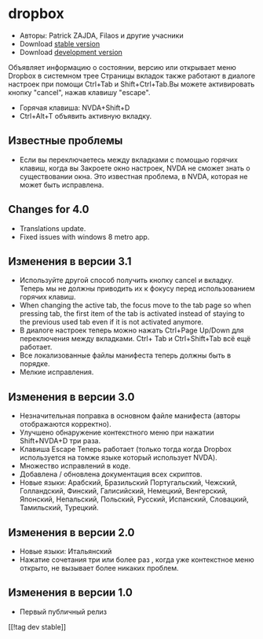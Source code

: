 # dropbox #

* Авторы: Patrick ZAJDA, Filaos и другие учасники
* Download [stable version][1]
* Download [development version][2]

Объявляет информацию о состоянии, версию или открывает меню Dropbox в
системном трее Страницы вкладок также работают в диалоге настроек при помощи
Ctrl+Tab и Shift+Ctrl+Tab.Вы можете активировать кнопку "cancel", нажав
клавишу "escape".

* Горячая клавиша: NVDA+Shift+D
* Ctrl+Alt+T объявить активную вкладку.

## Известные проблемы ##

* Если вы переключаетесь между вкладками с помощью горячих клавиш, когда вы Закроете окно настроек, NVDA не сможет знать о существовании окна.
Это известная проблема, в NVDA, которая не может быть исправлена.

## Changes for 4.0 ##

* Translations update.
* Fixed issues with windows 8 metro app.

## Изменения в версии 3.1 ##

* Используйте другой способ получить кнопку cancel и вкладку. Теперь мы не
  должны приводить их к фокусу перед использованием горячих клавиш.
* When changing the active tab, the focus move to the tab page so when
  pressing tab, the first item of the tab is activated instead of staying to
  the previous used tab even if it is not activated anymore.
* В диалоге настроек теперь можно нажать Ctrl+Page Up/Down для переключения
  между вкладками. Ctrl+ Tab и Ctrl+Shift+Tab всё ещё работает.
* Все локализованные файлы манифеста теперь должны быть в порядке.
* Мелкие исправления.

## Изменения в версии 3.0 ##

* Незначительная поправка в основном файле манифеста (авторы отображаются
  корректно).
* Улучшено обнаружение контекстного меню при нажатии Shift+NVDA+D три раза.
* Клавиша Escape Теперь работает  (только тогда когда Dropbox используется
  на томже языке который использует NVDA).
* Множество исправлений в коде.
* Добавлена / обновлена документация всех скриптов.
* Новые языки: Арабский, Бразильский Португальский, Чежский, Голландский,
  Финский, Галисийский, Немецкий, Венгерский, Японский, Непальский,
  Польский, Русский, Испанский, Словацкий, Тамильский, Турецкий.

## Изменения в версии 2.0 ##

* Новые языки: Итальянский
* Нажатие сочетания три или более раз , когда уже контекстное меню открыто,
  не вызывает более никаких проблем.

## Изменения в версии 1.0 ##

* Первый публичный релиз

[[!tag dev stable]]

[1]: http://addons.nvda-project.org/files/get.php?file=dx

[2]: http://addons.nvda-project.org/files/get.php?file=dx-dev
